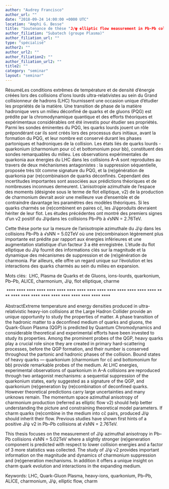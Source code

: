 ```yaml
---
author: "Audrey Francisco"
author_url: ""
date: "2018-09-24 14:00:00 +0000 UTC"
location: "Amphi G. Besse"
title: "Soutenance de thèse "J/ψ elliptic flow measurement in Pb-Pb collisions at √sNN =5.02TeV with the muon spectrometer of ALICE at LHC"
author_filiation: "Subatech (groupe Plasma)"
author_filiation_url: ""
type: "spécialisé"
author2: ""
author_url2: ""
author_filiation2: ""
author_filiation_url2: ""
title2: ""
category: "seminar" 
layout: "seminar"
---
```

RésuméLes conditions extrêmes de température et de densité d’énergie créées lors des collisions d’ions lourds ultra-relativistes au sein du Grand collisionneur de hadrons (LHC) fournissent une occasion unique d’étudier les propriétés de la matière. Une transition de phase de la matière hadronique vers un milieu déconfiné de quarks et de gluons (PQG) est prédite par la chromodynamique quantique et des efforts théoriques et expérimentaux considérables ont été investis pour étudier ses propriétés. Parmi les sondes éminentes du PQG, les quarks lourds jouent un rôle prépondérant car ils sont créés lors des processus durs initiaux, avant la formation du PQG, et leur nombre est conservé durant les phases partoniques et hadroniques de la collision. Les états liés de quarks lourds - quarkonium (charmonium pour cc̄ et bottomonium pour bb), constituent des sondes remarquables du milieu. Les observations expérimentales de quarkonia aux énergies du LHC dans les collisions A–A sont reproduites au travers de deux méchanismes antagonistes : la suppression séquentielle, proposée très tôt comme signature du PQG, et la (re)génération de quarkonia par (re)combinaison de quarks déconfinés. Cependant des incertitudes importantes sont associées aux prédictions théoriques et de nombreuses inconnues demeurent. L’anisotropie azimuthale de l’espace des moments (désignée sous le terme de flot elliptique, v2) de la production de charmonium devrait avoir une meilleure vue d’ensemble et de contraindre davantage les paramètres des modèles théoriques. Si les quarks charmés se (re)combinent en paires cc̄, les J/ψproduits devraient hériter de leur flot. Les études précédentes ont montré des premiers signes d’un v2 positif du J/ψdans les collisions Pb–Pb à √sNN = 2.76TeV.

Cette thèse porte sur la mesure de l’anisotropie azimuthale du J/ψ dans les collisions Pb–Pb à √sNN = 5.02TeV où une (re)combinaison légèrement plus importante est prédite par rapport aux énergies inférieures et une augmentation statistique d’un facteur 3 a été enregistrée. L’étude du flot elliptique du J/ψ fournit des informations clés sur la magnitude et la dynamique des mécanismes de suppression et de (re)génération de charmonia. Par ailleurs, elle offre un regard unique sur l’évolution et les interactions des quarks charmés au sein du milieu en expansion.

Mots clés:  LHC, Plasma de Quarks et de Gluons, ions-lourds, quarkonium, Pb–Pb, ALICE, charmonium, J/ψ, flot elliptique, charme

 **** **** **** **** **** **** **** **** **** **** **** **** **** **** **** **** **** **** **** **** **** **** **** **** **** ****

AbstractExtreme temperature and energy densities produced in ultra-relativistic heavy-ion collisions at the Large Hadron Collider provide an unique opportunity to study the properties of matter. A phase transition of the hadronic matter to a deconfined medium of quarks and gluons, the Quark-Gluon Plasma (QGP) is predicted by Quantum Chromodynamics and considerable theoretical and experimental efforts have been invested to study its properties. Among the prominent probes of the QGP, heavy quarks play a crucial role since they are created in primary hard-scattering processes, before the QGP formation, and their number is conserved throughout the partonic and hadronic phases of the collision. Bound states of heavy quarks — quarkonium (charmonium for cc̄ and bottomonium for bb) provide remarkable probes of the medium. At LHC energies, experimental observations of quarkonium in A–A collisions are reproduced through two antagonist mechanisms: a sequential suppression of the quarkonium states, early suggested as a signature of the QGP, and quarkonium (re)generation by (re)combination of deconfined quarks. However theoretical predictions carry large uncertainties and many unknows remain. The momentum space azimuthal anisotropy of charmonium production (referred as elliptic flow v2) should help better understanding the picture and constraining theoretical model parameters. If charm quarks (re)combine in the medium into cc̄ pairs, produced J/ψ should inherit their flow. Previous studies have shown first hints of a positive J/ψ v2 in Pb–Pb collisions at √sNN = 2.76TeV.

This thesis focuses on the measurement of J/ψ azimuthal anisotropy in Pb–Pb collisions √sNN = 5.02TeV where a slightly stronger (re)generation component is predicted with respect to lower collision energies and a factor of 3 more statistics was collected. The study of J/ψ v2 provides important information on the magnitude and dynamics of charmonium suppression and (re)generation mechanisms. In addition it offers a unique insight on charm quark evolution and interactions in the expanding medium.

Keywords: LHC, Quark-Gluon Plasma, heavy-ions, quarkonium, Pb–Pb, ALICE, charmonium, J/ψ, elliptic flow, charm
